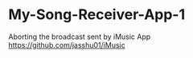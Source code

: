 # My-Song-Receiver-App-1

Aborting the broadcast sent by iMusic App https://github.com/jasshu01/iMusic 

